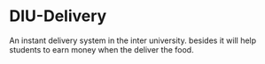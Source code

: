 # DIU-Delivery

An instant delivery system in the inter university. besides it will help students to earn money when the deliver the food. 
